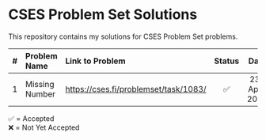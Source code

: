 # CSES Problem Set Solutions

This repository contains my solutions for CSES Problem Set problems.

| # | Problem Name | Link to Problem | Status | Date | Day |
|:-:|:------------|:----------------|:------:|:----:|:---:|
| 1 | Missing Number | https://cses.fi/problemset/task/1083/ | ✅ | 23-Apr-2025 | Wednesday |


✅ = Accepted  
❌ = Not Yet Accepted

